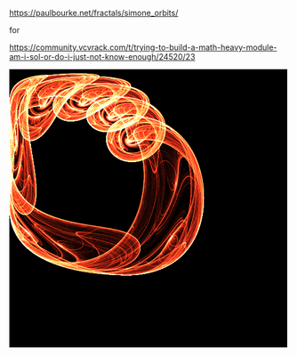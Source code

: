 https://paulbourke.net/fractals/simone_orbits/

for 

https://community.vcvrack.com/t/trying-to-build-a-math-heavy-module-am-i-sol-or-do-i-just-not-know-enough/24520/23


![What it makes](test.png)
